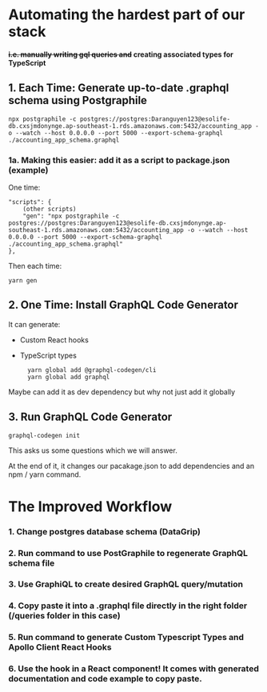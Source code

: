 # Automating the hardest part of our stack

#### ~~i.e. manually writing gql queries and~~ creating associated types for TypeScript

## 1. Each Time: Generate up-to-date .graphql schema using Postgraphile

    npx postgraphile -c postgres://postgres:Daranguyen123@esolife-db.cxsjmdonynge.ap-southeast-1.rds.amazonaws.com:5432/accounting_app -o --watch --host 0.0.0.0 --port 5000 --export-schema-graphql ./accounting_app_schema.graphql

### 1a. Making this easier: add it as a script to package.json (example)

One time:

    "scripts": {
        (other scripts)
        "gen": "npx postgraphile -c postgres://postgres:Daranguyen123@esolife-db.cxsjmdonynge.ap-southeast-1.rds.amazonaws.com:5432/accounting_app -o --watch --host 0.0.0.0 --port 5000 --export-schema-graphql ./accounting_app_schema.graphql"
    },

Then each time:

    yarn gen

## 2. One Time: Install GraphQL Code Generator

It can generate:

- Custom React hooks
- TypeScript types

        yarn global add @graphql-codegen/cli
        yarn global add graphql

Maybe can add it as dev dependency but why not just add it globally

## 3. Run GraphQL Code Generator

    graphql-codegen init

This asks us some questions which we will answer.

At the end of it, it changes our pacakage.json to add dependencies and an npm / yarn command.

# The Improved Workflow

### 1. Change postgres database schema (DataGrip)

### 2. Run command to use PostGraphile to regenerate GraphQL schema file

### 3. Use GraphiQL to create desired GraphQL query/mutation

### 4. Copy paste it into a .graphql file directly in the right folder (/queries folder in this case)

### 5. Run command to generate Custom Typescript Types and Apollo Client React Hooks

### 6. Use the hook in a React component! It comes with generated documentation and code example to copy paste.
